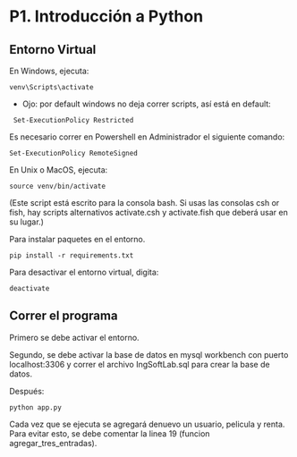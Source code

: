 # P1. Introducción a Python

## Entorno Virtual

En Windows, ejecuta:

```
venv\Scripts\activate
```

- Ojo: por default windows no deja correr scripts, así está en default:

```
 Set-ExecutionPolicy Restricted
```

Es necesario correr en Powershell en Administrador el siguiente comando:

```
Set-ExecutionPolicy RemoteSigned
```

En Unix o MacOS, ejecuta:

```
source venv/bin/activate
```

(Este script está escrito para la consola bash. Si usas las consolas csh or fish, hay scripts alternativos activate.csh y activate.fish que deberá usar en su lugar.)

Para instalar paquetes en el entorno.

```
pip install -r requirements.txt
```

Para desactivar el entorno virtual, digita:

```
deactivate
```

## Correr el programa

Primero se debe activar el entorno.

Segundo, se debe activar la base de datos en mysql workbench con puerto localhost:3306 y correr el archivo IngSoftLab.sql para crear la base de datos.

Después:

```
python app.py
```

Cada vez que se ejecuta se agregará denuevo un usuario, pelicula y renta. Para evitar esto, se debe comentar la linea 19 (funcion agregar_tres_entradas).
